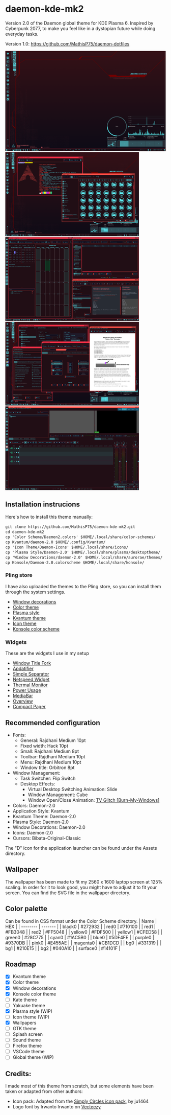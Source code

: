 # daemon-kde-mk2
Version 2.0 of the Daemon global theme for KDE Plasma 6.
Inspired by Cyberpunk 2077, to make you feel like in a dystopian future while doing everyday tasks.

Version 1.0: https://github.com/MathisP75/daemon-dotfiles

![Image](Screenshots/desktop-1.png)
<img src="Screenshots/desktop-2.png" width="420"/> <img src="Screenshots/desktop-3.png" width="420"/> 
<img src="Screenshots/desktop-4.png" width="420"/> <img src="Screenshots/desktop-5.png" width="420"/> 

## Installation instrucions
Here's how to install this theme manually:
```
git clone https://github.com/MathisP75/daemon-kde-mk2.git
cd daemon-kde-mk2
cp 'Color Scheme/Daemon2.colors' $HOME/.local/share/color-schemes/
cp Kvantum/daemon-2.0 $HOME/.config/Kvantum/
cp 'Icon Theme/Daemon-Icons' $HOME/.local/share/icons/
cp 'Plasma Style/Daemon-2.0' $HOME/.local/share/plasma/desktoptheme/
cp 'Window Decorations/daemon-2.0' $HOME/.local/share/aurorae/themes/
cp Konsole/Daemon-2.0.colorscheme $HOME/.local/share/konsole/
```

### Pling store
I have also uploaded the themes to the Pling store, so you can install them through the system settings.
* [Window decorations](https://www.pling.com/p/2213955/)
* [Color theme](https://www.pling.com/p/2213953/)
* [Plasma style](https://www.pling.com/p/2213923/)
* [Kvantum theme](https://www.pling.com/p/2211151/)
* [Icon theme](https://www.pling.com/p/2213960/)
* [Konsole color scheme](https://www.pling.com/p/2214176/)

### Widgets
These are the widgets I use in my setup

* [Window Title Fork](https://github.com/psifidotos/applet-window-title)
* [Apdatifier](https://github.com/exequtic/apdatifier)
* [Simple Separator](https://store.kde.org/p/2137418)
* [Netspeed Widget](https://github.com/dfaust/plasma-applet-netspeed-widget)
* [Thermal Monitor](https://invent.kde.org/olib/thermalmonitor)
* [Power Usage](https://github.com/magillos/Plasma-6-power-usage-widget)
* [MediaBar](https://github.com/panagiotopoulos/MediaBar)
* [Overview](https://himdek.com/Overview-Widget-for-Plasma/)
* [Compact Pager](https://github.com/tilorenz/compact_pager)

## Recommended configuration
* Fonts: 
	- General: Rajdhani Medium 10pt
	- Fixed width: Hack 10pt
	- Small: Rajdhani Medium 8pt
	- Toolbar: Rajdhani Medium 10pt
	- Menu: Rajdhani Medium 10pt
	- Window title: Orbitron 8pt
* Window Management:
	- Task Switcher: Flip Switch
	- Desktop Effects: 
		+ Virtual Desktop Switching Animation: Slide
		+ Window Management: Cube
		+ Window Open/Close Animation: [TV Glitch [Burn-My-Windows]](https://store.kde.org/p/2133819)
* Colors: Daemon-2.0
* Application Style: Kvantum
* Kvantum Theme: Daemon-2.0
* Plasma Style: Daemon-2.0
* Window Decorations: Daemon-2.0
* Icons: Daemon-2.0
* Cursors: Bibata-Original-Classic

The "D" icon for the application launcher can be found under the Assets directory.

## Wallpaper
The wallpaper has been made to fit my 2560 x 1600 laptop screen at 125% scaling. In order for it to look good, you might have to adjust it to fit your screen. You can find the SVG file in the wallpaper directory.

## Color palette
Can be found in CSS format under the Color Scheme directory.
| Name    | HEX |
| -------- | ------- |
| black0 | #272932 |
| red0 | #710100 |
| red1 | #FB3048 |
| red2 | #FF5048 |
| yellow0 | #FDF500 |
| yellow1 | #CFED58 |
| green0 | #28C775 |
| cyan0 | #1AC5B0 |
| blue0 | #5DF4FE |
| purple0 | #9370DB |
| pink0 | #E455AE |
| magenta0 | #CB1DCD |
| bg0 | #331319 |
| bg1 | #210E15 |
| bg2 | #040A10 |
| surface0 | #14101F |

## Roadmap
- [X] Kvantum theme
- [X] Color theme
- [X] Window decorations
- [X] Konsole color theme
- [ ] Kate theme
- [ ] Yakuake theme
- [X] Plasma style (WIP)
- [ ] Icon theme (WIP)
- [X] Wallpapers
- [ ] GTK theme
- [ ] Splash screen
- [ ] Sound theme
- [ ] Firefox theme
- [ ] VSCode theme
- [ ] Global theme (WIP)

## Credits:
I made most of this theme from scratch, but some elements have been taken or adapted from other authors:
* Icon pack: Adapted from the [Simply Circles icon pack](https://github.com/ju1464/Simply_Circles_Icons), by ju1464
* Logo font by Irwanto Irwanto on [Vecteezy](https://www.vecteezy.com/vector-art/4578926-futuristic-cyberpunk-typography-design-sci-fi-glitch-cyberpunk-design)